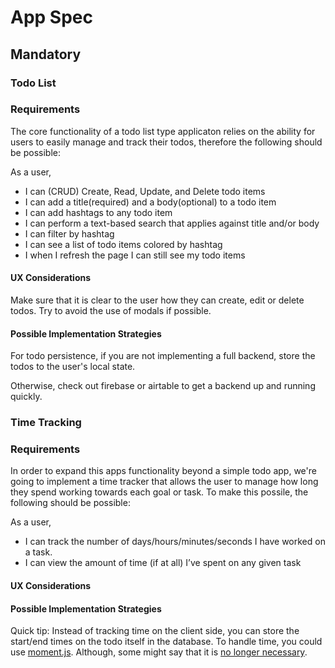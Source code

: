 # App Spec

## Mandatory

### Todo List

### Requirements

The core functionality of a todo list type applicaton relies on the ability for users to easily manage and track their todos, therefore the following should be possible:

As a user,

- I can (CRUD) Create, Read, Update, and Delete todo items
- I can add a title(required) and a body(optional) to a todo item
- I can add hashtags to any todo item
- I can perform a text-based search that applies against title and/or body
- I can filter by hashtag
- I can see a list of todo items colored by hashtag
- I when I refresh the page I can still see my todo items

#### UX Considerations

Make sure that it is clear to the user how they can create, edit or delete todos. Try to avoid the use of modals if possible.

#### Possible Implementation Strategies

For todo persistence, if you are not implementing a full backend, store the todos to the user's local state.

Otherwise, check out firebase or airtable to get a backend up and running quickly.

### Time Tracking

### Requirements

In order to expand this apps functionality beyond a simple todo app, we're going to implement a time tracker that allows the user to manage how long they spend working towards each goal or task. To make this possile, the following should be possible:

As a user,

- I can track the number of days/hours/minutes/seconds I have worked on a task.
- I can view the amount of time (if at all) I’ve spent on any given task

#### UX Considerations

#### Possible Implementation Strategies

Quick tip: Instead of tracking time on the client side, you can store the start/end times on the todo itself in the database. To handle time, you could use [moment.js](https://momentjs.com/). Although, some might say that it is [no longer necessary](https://dockyard.com/blog/2020/02/14/you-probably-don-t-need-moment-js-anymore).
